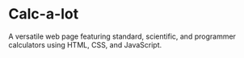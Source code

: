 # Calc-a-lot
A versatile web page featuring standard, scientific, and programmer calculators using HTML, CSS, and JavaScript.
